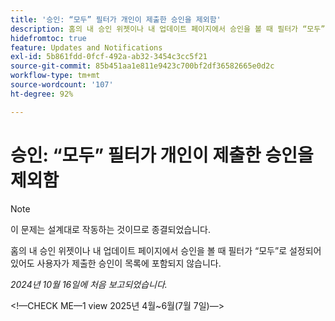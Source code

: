 ```yaml
---
title: '승인: “모두” 필터가 개인이 제출한 승인을 제외함'
description: 홈의 내 승인 위젯이나 내 업데이트 페이지에서 승인을 볼 때 필터가 “모두”로 설정되어 있어도 사용자가 제출한 승인이 목록에 포함되지 않습니다.
hidefromtoc: true
feature: Updates and Notifications
exl-id: 5b861fdd-0fcf-492a-ab32-3454c3cc5f21
source-git-commit: 85b451aa1e811e9423c700bf2df36582665e0d2c
workflow-type: tm+mt
source-wordcount: '107'
ht-degree: 92%

---
```


# 승인: “모두” 필터가 개인이 제출한 승인을 제외함

>[!NOTE]
>
>이 문제는 설계대로 작동하는 것이므로 종결되었습니다.

홈의 내 승인 위젯이나 내 업데이트 페이지에서 승인을 볼 때 필터가 “모두”로 설정되어 있어도 사용자가 제출한 승인이 목록에 포함되지 않습니다.

_2024년 10월 16일에 처음 보고되었습니다._

&lt;!—CHECK ME—1 view 2025년 4월~6월(7월 7일)—>